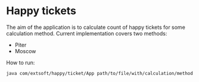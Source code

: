 # Happy tickets #

The aim of the application is to calculate count of happy tickets for some calculation method.
Current implementation covers two methods:
- Piter
- Moscow

How to run:
```
java com/extsoft/happy/ticket/App path/to/file/with/calculation/method
```
